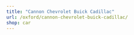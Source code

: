 ```yaml
---
title: "Cannon Chevrolet Buick Cadillac"
url: /oxford/cannon-chevrolet-buick-cadillac/
shop: car
---
```

